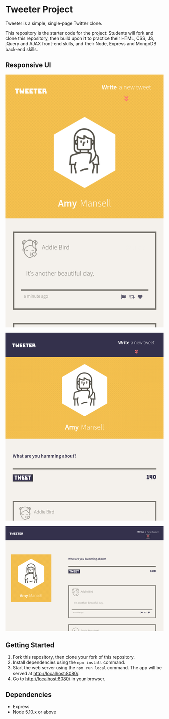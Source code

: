 # Tweeter Project

Tweeter is a simple, single-page Twitter clone.

This repository is the starter code for the project: Students will fork and clone this repository, then build upon it to practice their HTML, CSS, JS, jQuery and AJAX front-end skills, and their Node, Express and MongoDB back-end skills.

## Responsive UI

!["Mobile Version"](https://github.com/jyxgao/tweeter/blob/master/docs/tweeter_mobile.png?raw=true)

!["Ipad Version"](https://github.com/jyxgao/tweeter/blob/master/docs/tweeter_medium.png?raw=true)

!["Desktop Version"](https://github.com/jyxgao/tweeter/blob/master/docs/tweeter_desktop.png?raw=true)

## Getting Started

1. Fork this repository, then clone your fork of this repository.
2. Install dependencies using the `npm install` command.
3. Start the web server using the `npm run local` command. The app will be served at <http://localhost:8080/>.
4. Go to <http://localhost:8080/> in your browser.

## Dependencies

- Express
- Node 5.10.x or above
